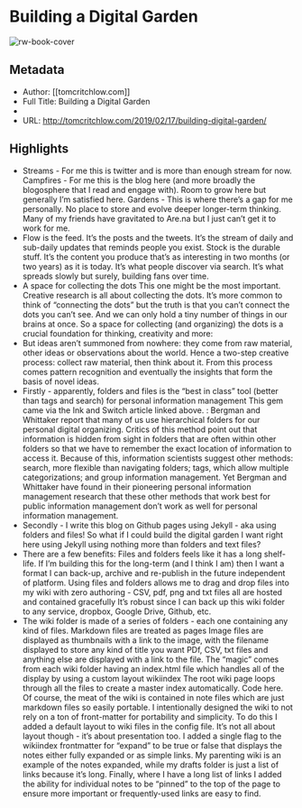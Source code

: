 # Building a Digital Garden

![rw-book-cover](https://readwise-assets.s3.amazonaws.com/static/images/article1.be68295a7e40.png)

## Metadata
- Author: [[tomcritchlow.com]]
- Full Title: Building a Digital Garden
- 
- URL: http://tomcritchlow.com/2019/02/17/building-digital-garden/

## Highlights
- Streams - For me this is twitter and is more than enough stream for now.
  Campfires - For me this is the blog here (and more broadly the blogosphere that I read and engage with). Room to grow here but generally I’m satisfied here.
  Gardens - This is where there’s a gap for me personally. No place to store and evolve deeper longer-term thinking. Many of my friends have gravitated to Are.na but I just can’t get it to work for me.
- Flow is the feed. It’s the posts and the tweets. It’s the stream of daily and sub-daily updates that reminds people you exist.
  Stock is the durable stuff. It’s the content you produce that’s as interesting in two months (or two years) as it is today. It’s what people discover via search. It’s what spreads slowly but surely, building fans over time.
- A space for collecting the dots
  This one might be the most important. Creative research is all about collecting the dots. It’s more common to think of “connecting the dots” but the truth is that you can’t connect the dots you can’t see. And we can only hold a tiny number of things in our brains at once. So a space for collecting (and organizing) the dots is a crucial foundation for thinking, creativity and more:
- But ideas aren’t summoned from nowhere: they come from raw material, other ideas or observations about the world. Hence a two-step creative process: collect raw material, then think about it. From this process comes pattern recognition and eventually the insights that form the basis of novel ideas.
- Firstly - apparently, folders and files is the “best in class” tool (better than tags and search) for personal information management This gem came via the Ink and Switch article linked above. :
  Bergman and Whittaker report that many of us use hierarchical folders for our personal digital organizing. Critics of this method point out that information is hidden from sight in folders that are often within other folders so that we have to remember the exact location of information to access it. Because of this, information scientists suggest other methods: search, more flexible than navigating folders; tags, which allow multiple categorizations; and group information management. Yet Bergman and Whittaker have found in their pioneering personal information management research that these other methods that work best for public information management don’t work as well for personal information management.
- Secondly - I write this blog on Github pages using Jekyll - aka using folders and files!
  So what if I could build the digital garden I want right here using Jekyll using nothing more than folders and text files?
- There are a few benefits:
  Files and folders feels like it has a long shelf-life. If I’m building this for the long-term (and I think I am) then I want a format I can back-up, archive and re-publish in the future independent of platform.
  Using files and folders allows me to drag and drop files into my wiki with zero authoring - CSV, pdf, png and txt files all are hosted and contained gracefully
  It’s robust since I can back up this wiki folder to any service, dropbox, Google Drive, Github, etc.
- The wiki folder is made of a series of folders - each one containing any kind of files.
  Markdown files are treated as pages
  Image files are displayed as thumbnails with a link to the image, with the filename displayed to store any kind of title you want
  PDf, CSV, txt files and anything else are displayed with a link to the file.
  The “magic” comes from each wiki folder having an index.html file which handles all of the display by using a custom layout wikiindex
  The root wiki page loops through all the files to create a master index automatically. Code here.
  Of course, the meat of the wiki is contained in note files which are just markdown files so easily portable. I intentionally designed the wiki to not rely on a ton of front-matter for portability and simplicity. To do this I added a default layout to wiki files in the config file.
  It’s not all about layout though - it’s about presentation too. I added a single flag to the wikiindex frontmatter for “expand” to be true or false that displays the notes either fully expanded or as simple links. My parenting wiki is an example of the notes expanded, while my drafts folder is just a list of links because it’s long.
  Finally, where I have a long list of links I added the ability for individual notes to be “pinned” to the top of the page to ensure more important or frequently-used links are easy to find.
